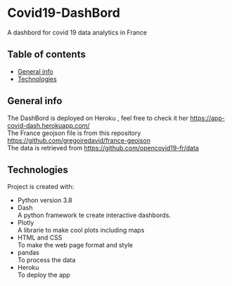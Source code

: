 # Covid19-DashBord
A dashbord for covid 19 data analytics in France 

 
## Table of contents
* [General info](#general-info)
* [Technologies](#technologies)

## General info
The DashBord is deployed on Heroku , feel free to check it her https://app-covid-dash.herokuapp.com/	\
The France geojson file is from this repository https://github.com/gregoiredavid/france-geojson \
The data is retrieved from https://github.com/opencovid19-fr/data 
## Technologies
Project is created with:
* Python version 3.8
* Dash \
A python framework te create interactive dashbords. 
* Plotly \
A librarie to make cool plots including maps
* HTML and CSS \
To make the web page format and style
* pandas \
 To process  the data 
* Heroku \
To deploy the app 

	
